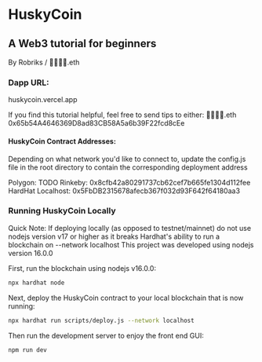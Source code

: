 # HuskyCoin
## A Web3 tutorial for beginners

By Robriks / 👦🏻👦🏻.eth

### Dapp URL: 
huskycoin.vercel.app

If you find this tutorial helpful, feel free to send tips to either:
👦🏻👦🏻.eth
0x65b54A4646369D8ad83CB58A5a6b39F22fcd8cEe

#### HuskyCoin Contract Addresses:
Depending on what network you'd like to connect to, update the config.js file in the root directory to contain the corresponding deployment address

Polygon: TODO
Rinkeby: 0x8cfb42a80291737cb62cef7b665fe1304d112fee
HardHat Localhost: 0x5FbDB2315678afecb367f032d93F642f64180aa3 

### Running HuskyCoin Locally

Quick Note: If deploying locally (as opposed to testnet/mainnet) do not use nodejs version v17 or higher as it breaks Hardhat's ability to run a blockchain on --network localhost
This project was developed using nodejs version 16.0.0

First, run the blockchain using nodejs v16.0.0:
```bash
npx hardhat node
```

Next, deploy the HuskyCoin contract to your local blockchain that is now running:
```bash
npx hardhat run scripts/deploy.js --network localhost
```

Then run the development server to enjoy the front end GUI:

```bash
npm run dev
```
